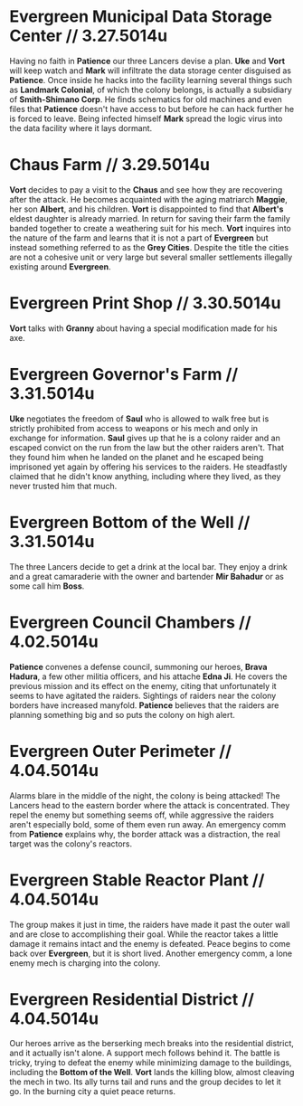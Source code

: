 # Evergreen Municipal Data Storage Center // 3.27.5014u

Having no faith in **Patience** our three Lancers devise a plan. **Uke** and **Vort** will keep watch and **Mark** will infiltrate the data storage center disguised as **Patience**. Once inside he hacks into the facility learning several things such as **Landmark Colonial**, of which the colony belongs, is actually a subsidiary of **Smith-Shimano Corp**. He finds schematics for old machines and even files that **Patience** doesn't have access to but before he can hack further he is forced to leave. Being infected himself **Mark** spread the logic virus into the data facility where it lays dormant.

# Chaus Farm // 3.29.5014u

**Vort** decides to pay a visit to the **Chaus** and see how they are recovering after the attack. He becomes acquainted with the aging matriarch **Maggie**, her son **Albert**, and his children. **Vort** is disappointed to find that **Albert's** eldest daughter is already married. In return for saving their farm the family banded together to create a weathering suit for his mech. **Vort** inquires into the nature of the farm and learns that it is not a part of **Evergreen** but instead something referred to as the **Grey Cities**. Despite the title the cities are not a cohesive unit or very large but several smaller settlements illegally existing around **Evergreen**.

# Evergreen Print Shop // 3.30.5014u

**Vort** talks with **Granny** about having a special modification made for his axe.

# Evergreen Governor's Farm // 3.31.5014u

**Uke** negotiates the freedom of **Saul** who is allowed to walk free but is strictly prohibited from access to weapons or his mech and only in exchange for information. **Saul** gives up that he is a colony raider and an escaped convict on the run from the law but the other raiders aren't. That they found him when he landed on the planet and he escaped being imprisoned yet again by offering his services to the raiders. He steadfastly claimed that he didn't know anything, including where they lived, as they never trusted him that much.

# Evergreen Bottom of the Well // 3.31.5014u

The three Lancers decide to get a drink at the local bar. They enjoy a drink and a great camaraderie with the owner and bartender **Mir Bahadur** or as some call him **Boss**.

# Evergreen Council Chambers // 4.02.5014u

**Patience** convenes a defense council, summoning our heroes, **Brava Hadura**, a few other militia officers, and his attache **Edna Ji**. He covers the previous mission and its effect on the enemy, citing that unfortunately it seems to have agitated the raiders. Sightings of raiders near the colony borders have increased manyfold. **Patience** believes that the raiders are planning something big and so puts the colony on high alert.

# Evergreen Outer Perimeter // 4.04.5014u

Alarms blare in the middle of the night, the colony is being attacked! The Lancers head to the eastern border where the attack is concentrated. They repel the enemy but something seems off, while aggressive the raiders aren't especially bold, some of them even run away. An emergency comm from **Patience** explains why, the border attack was a distraction, the real target was the colony's reactors. 

# Evergreen Stable Reactor Plant // 4.04.5014u

The group makes it just in time, the raiders have made it past the outer wall and are close to accomplishing their goal. While the reactor takes a little damage it remains intact and the enemy is defeated. Peace begins to come back over **Evergreen**, but it is short lived. Another emergency comm, a lone enemy mech is charging into the colony.

# Evergreen Residential District // 4.04.5014u

Our heroes arrive as the berserking mech breaks into the residential district, and it actually isn't alone. A support mech follows behind it. The battle is tricky, trying to defeat the enemy while minimizing damage to the buildings, including the **Bottom of the Well**. **Vort** lands the killing blow, almost cleaving the mech in two. Its ally turns tail and runs and the group decides to let it go. In the burning city a quiet peace returns.